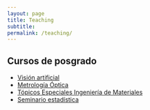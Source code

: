 ```yaml
---
layout: page
title: Teaching
subtitle: 
permalink: /teaching/
---
```


## Cursos de posgrado  ##

- [Visión artificial](https://opi-lab.github.io/computer-vision/)
- [Metrología Óptica](http://andresmarrugo.net/optical-metrology/)
- [Tópicos Especiales Ingeniería de Materiales](http://opilab.unitecnologica.edu.co/topics-materials/)
- [Seminario estadística](http://opilab.unitecnologica.edu.co/seminario-estadistica/)
